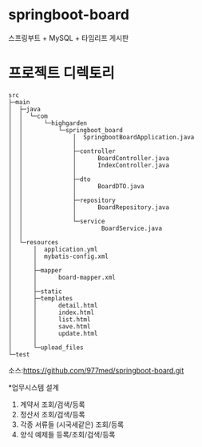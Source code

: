# springboot-board
스프링부트 + MySQL + 타임리프 게시판

# 프로젝트 디렉토리
```
src
├─main
│  ├─java
│  │  └─com
│  │      └─highgarden
│  │          └─springboot_board
│  │              │  SpringbootBoardApplication.java
│  │              │  
│  │              ├─controller
│  │              │      BoardController.java
│  │              │      IndexController.java
│  │              │      
│  │              ├─dto
│  │              │      BoardDTO.java
│  │              │      
│  │              ├─repository
│  │              │      BoardRepository.java
│  │              │      
│  │              └─service
│  │                      BoardService.java
│  │                      
│  └─resources
│      │  application.yml
│      │  mybatis-config.xml
│      │  
│      ├─mapper
│      │      board-mapper.xml
│      │      
│      ├─static
│      ├─templates
│      │      detail.html
│      │      index.html
│      │      list.html
│      │      save.html
│      │      update.html
│      │      
│      └─upload_files
└─test
```

소스:https://github.com/977med/springboot-board.git

*업무시스템 설계

1. 계약서 조회/검색/등록 
2. 정산서 조회/검색/등록 
3. 각종 서류들 (시국세같은) 조회/등록
4. 양식 예제들 등록/조회/검색/등록

